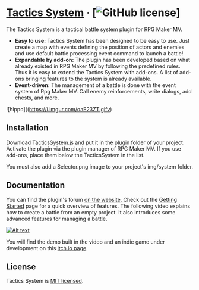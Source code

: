 # [Tactics System](https://forums.rpgmakerweb.com/index.php?threads/tactics-system-1-1.117600/) &middot; [![GitHub license](https://img.shields.io/badge/license-MIT-blue.svg)]
The Tactics System is a tactical battle system plugin for RPG Maker MV.

* **Easy to use:** Tactics System has been designed to be easy to use. Just create a map with events defining the position of actors and enemies and use default battle processing event command to launch a battle!
* **Expandable by add-on:** The plugin has been developed based on what already existed in RPG Maker MV by following the predefined rules. Thus it is easy to extend the Tactics System with add-ons. A list of add-ons bringing features to the system is already available.
* **Event-driven:** The management of a battle is done with the event system of Rpg Maker MV. Call enemy reinforcements, write dialogs, add chests, and more.

![hippo]((https://i.imgur.com/oaE23ZT.gifv)

## Installation
Download TacticsSystem.js and put it in the plugin folder of your project. Activate the plugin via the plugin manager of RPG Maker MV. If you use add-ons, place them below the TacticsSystem in the list.

You must also add a Selector.png image to your project's img/system folder.

## Documentation
You can find the plugin's forum [on the website](https://forums.rpgmakerweb.com/index.php?threads/tactics-system-1-1.117600/).
Check out the [Getting Started](https://belmoussaoui.github.io/Tactics-System/) page for a quick overview of features.
The following video explains how to create a battle from an empty project. It also introduces some advanced features for managing a battle.


[![Alt text](https://img.youtube.com/vi/Uf3b-STrGRU/0.jpg)](https://www.youtube.com/watch?v=Uf3b-STrGRU)

You will find the demo built in the video and an indie game under development on this [itch.io page](https://arleq1.itch.io/the-unloved-game).

## License
Tactics System is [MIT licensed](./LICENSE).
